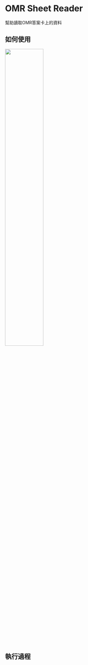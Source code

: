 # OMR Sheet Reader
幫助讀取OMR答案卡上的資料
## 如何使用
<img src="https://github.com/user-attachments/assets/9d52e7b0-d853-4086-8431-41cdac4152c6" width=50% height=50%>

## 執行過程
